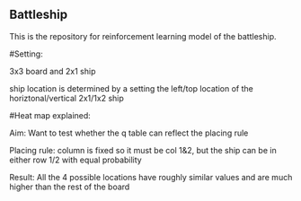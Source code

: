 ## Battleship

This is the repository for reinforcement learning model of the battleship.

#Setting:

3x3 board and 2x1 ship

ship location is determined by a setting the left/top location of the horiztonal/vertical 2x1/1x2 ship

#Heat map explained:

Aim: Want to test whether the q table can reflect the placing rule

Placing rule: column is fixed so it must be col 1&2, but the ship can be in either row 1/2 with equal probability

Result: All the 4 possible locations have roughly similar values and are much higher than the rest of the board
